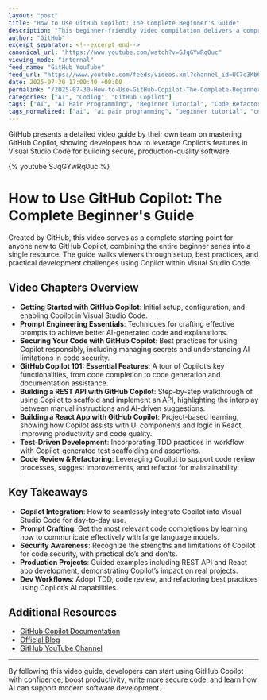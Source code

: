 ```yaml
---
layout: "post"
title: "How to Use GitHub Copilot: The Complete Beginner's Guide"
description: "This beginner-friendly video compilation delivers a comprehensive, hands-on introduction to GitHub Copilot, covering core features, security best practices, and practical applications. Viewers will learn how to set up Copilot, perform prompt engineering to optimize results, implement secure coding practices, and use Copilot in realistic projects such as building a REST API and a React application directly within Visual Studio Code. The video also explores test-driven development and code review workflows, making it a practical resource for developers new to AI-powered assistance in software development."
author: "GitHub"
excerpt_separator: <!--excerpt_end-->
canonical_url: "https://www.youtube.com/watch?v=SJqGYwRq0uc"
viewing_mode: "internal"
feed_name: "GitHub YouTube"
feed_url: "https://www.youtube.com/feeds/videos.xml?channel_id=UC7c3Kb6jYCRj4JOHHZTxKsQ"
date: 2025-07-30 17:00:40 +00:00
permalink: "/2025-07-30-How-to-Use-GitHub-Copilot-The-Complete-Beginners-Guide.html"
categories: ["AI", "Coding", "GitHub Copilot"]
tags: ["AI", "AI Pair Programming", "Beginner Tutorial", "Code Refactoring", "Code Review", "Coding", "Development Workflow", "GitHub", "GitHub Copilot", "Integration", "LLMs", "Prompt Engineering", "React", "REST API", "Security Best Practices", "Test Driven Development", "Tutorial", "Videos", "VS Code"]
tags_normalized: ["ai", "ai pair programming", "beginner tutorial", "code refactoring", "code review", "coding", "development workflow", "github", "github copilot", "integration", "llms", "prompt engineering", "react", "rest api", "security best practices", "test driven development", "tutorial", "videos", "vs code"]
---
```


GitHub presents a detailed video guide by their own team on mastering GitHub Copilot, showing developers how to leverage Copilot’s features in Visual Studio Code for building secure, production-quality software.<!--excerpt_end-->

{% youtube SJqGYwRq0uc %}

# How to Use GitHub Copilot: The Complete Beginner's Guide

Created by GitHub, this video serves as a complete starting point for anyone new to GitHub Copilot, combining the entire beginner series into a single resource. The guide walks viewers through setup, best practices, and practical development challenges using Copilot within Visual Studio Code.

## Video Chapters Overview

- **Getting Started with GitHub Copilot**: Initial setup, configuration, and enabling Copilot in Visual Studio Code.
- **Prompt Engineering Essentials**: Techniques for crafting effective prompts to achieve better AI-generated code and explanations.
- **Securing Your Code with GitHub Copilot**: Best practices for using Copilot responsibly, including managing secrets and understanding AI limitations in code security.
- **GitHub Copilot 101: Essential Features**: A tour of Copilot’s key functionalities, from code completion to code generation and documentation assistance.
- **Building a REST API with GitHub Copilot**: Step-by-step walkthrough of using Copilot to scaffold and implement an API, highlighting the interplay between manual instructions and AI-driven suggestions.
- **Building a React App with GitHub Copilot**: Project-based learning, showing how Copilot assists with UI components and logic in React, improving productivity and code quality.
- **Test-Driven Development**: Incorporating TDD practices in workflow with Copilot-generated test scaffolding and assertions.
- **Code Review & Refactoring**: Leveraging Copilot to support code review processes, suggest improvements, and refactor for maintainability.

## Key Takeaways

- **Copilot Integration**: How to seamlessly integrate Copilot into Visual Studio Code for day-to-day use.
- **Prompt Crafting**: Get the most relevant code completions by learning how to communicate effectively with large language models.
- **Security Awareness**: Recognize the strengths and limitations of Copilot for code security, with practical do’s and don’ts.
- **Production Projects**: Guided examples including REST API and React app development, demonstrating Copilot’s impact on real projects.
- **Dev Workflows**: Adopt TDD, code review, and refactoring best practices using Copilot’s AI capabilities.

## Additional Resources

- [GitHub Copilot Documentation](https://docs.github.com/en/copilot)
- [Official Blog](https://github.blog)
- [GitHub YouTube Channel](http://bit.ly/subgithub)

---

By following this video guide, developers can start using GitHub Copilot with confidence, boost productivity, write more secure code, and learn how AI can support modern software development.
